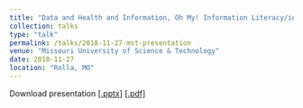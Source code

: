 ```yaml
---
title: "Data and Health and Information, Oh My! Information Literacy/ies In & Beyond the Classroom"
collection: talks
type: "talk"
permalink: /talks/2018-11-27-mst-presentation
venue: "Missouri University of Science & Technology"
date: 2018-11-27
location: "Rolla, MO"
---
```

Download presentation [[.pptx]](https://academic.mattweirick.com/files/mst-presentation-20181127.pptx) [[.pdf]](https://academic.mattweirick.com/files/mst-presentation-20181127.pdf)

